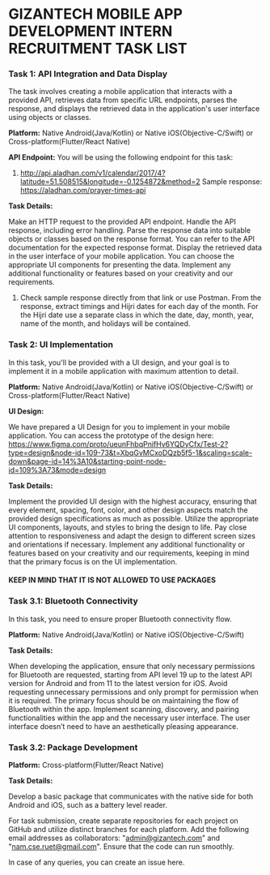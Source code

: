 # GIZANTECH MOBILE APP DEVELOPMENT INTERN RECRUITMENT TASK LIST

### Task 1: API Integration and Data Display
The task involves creating a mobile application that interacts with a provided API, retrieves data from specific URL endpoints, parses the response, and displays the retrieved data in the application's user interface using objects or classes. 

**Platform:** Native Android(Java/Kotlin) or Native iOS(Objective-C/Swift) or Cross-platform(Flutter/React Native)

**API Endpoint:** You will be using the following endpoint for this task: 
1.	http://api.aladhan.com/v1/calendar/2017/4?latitude=51.508515&longitude=-0.1254872&method=2 
    Sample response: https://aladhan.com/prayer-times-api 

**Task Details:**

Make an HTTP request to the provided API endpoint. Handle the API response, including error handling. Parse the response data into suitable objects or classes based on the response format. You can refer to the API documentation for the expected response format. Display the retrieved data in the user interface of your mobile application. You can choose the appropriate UI components for presenting the data. Implement any additional functionality or features based on your creativity and our requirements.
1.	Check sample response directly from that link or use Postman. From the response, extract timings and Hijri dates for each day of the month. For the Hijri date use a separate class in which the date, day, month, year, name of the month, and holidays will be contained. 

### Task 2: UI Implementation
In this task, you'll be provided with a UI design, and your goal is to implement it in a mobile application with maximum attention to detail.

**Platform:** Native Android(Java/Kotlin) or Native iOS(Objective-C/Swift) or Cross-platform(Flutter/React Native)

**UI Design:**

We have prepared a UI Design for you to implement in your mobile application. You can access the prototype of the design here: https://www.figma.com/proto/ueunFhbqPnifHv6YQDyCfx/Test-2?type=design&node-id=109-73&t=XbqGvMCxoDQzb5f5-1&scaling=scale-down&page-id=14%3A10&starting-point-node-id=109%3A73&mode=design

**Task Details:**

Implement the provided UI design with the highest accuracy, ensuring that every element, spacing, font, color, and other design aspects match the provided design specifications as much as possible. Utilize the appropriate UI components, layouts, and styles to bring the design to life. Pay close attention to responsiveness and adapt the design to different screen sizes and orientations if necessary. Implement any additional functionality or features based on your creativity and our requirements, keeping in mind that the primary focus is on the UI implementation.
#### KEEP IN MIND THAT IT IS NOT ALLOWED TO USE PACKAGES


### Task 3.1: Bluetooth Connectivity
In this task, you need to ensure proper Bluetooth connectivity flow. 

**Platform:** Native Android(Java/Kotlin) or Native iOS(Objective-C/Swift)

**Task Details:**

When developing the application, ensure that only necessary permissions for Bluetooth are requested, starting from API level 19 up to the latest API version for Android and from 11 to the latest version for iOS. Avoid requesting unnecessary permissions and only prompt for permission when it is required. The primary focus should be on maintaining the flow of Bluetooth within the app. Implement scanning, discovery, and pairing functionalities within the app and the necessary user interface. The user interface doesn’t need to have an aesthetically pleasing appearance.

### Task 3.2: Package Development

**Platform:** Cross-platform(Flutter/React Native)

**Task Details:**

Develop a basic package that communicates with the native side for both Android and iOS, such as a battery level reader.


For task submission, create separate repositories for each project on GitHub and utilize distinct branches for each platform. Add the following email addresses as collaborators: "admin@gizantech.com" and "nam.cse.ruet@gmail.com". Ensure that the code can run smoothly.

In case of any queries, you can create an issue here.
 
